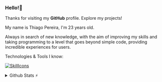 ### Hello!👋

Thanks for visiting my **GitHub** profile. Explore my projects!

My name is Thiago Pereira, I'm 23 years old.

Always in search of new knowledge, with the aim of improving my skills and taking programming to a level that goes beyond simple code, providing incredible experiences for users.

Technologies & Tools I know:

[![SkillIcons](https://skillicons.dev/icons?i=html,css,js,ts,react,nextjs,vite,nodejs,tailwind,mysql,postgres,supabase,vitest,jest,prisma,docker,figma)](https://skillicons.dev)<br/>

<details>
  <summary>Github Stats ⚡</summary>
  
  <a href="#">![Github stats](https://github-readme-stats.vercel.app/api?username=thiagop90&theme=github_dark_dimmed&count_private=true&hide_border=true&line_height=20)</a>
  <a href="#">![Top Langs](https://github-readme-stats.vercel.app/api/top-langs/?username=thiagop90&layout=compact&theme=github_dark_dimmed&count_private=true&hide_border=true)</a>
</details>
